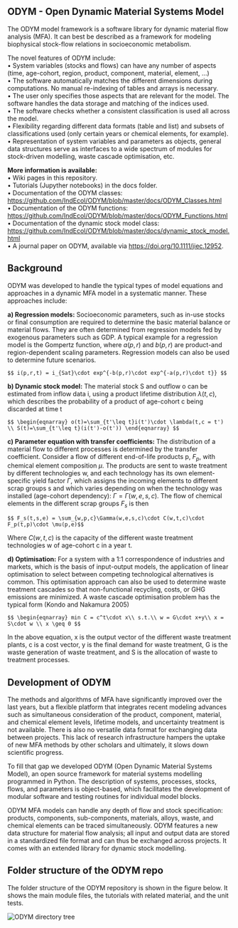 ## ODYM   -   Open Dynamic Material Systems Model

The ODYM model framework is a software library for dynamic material flow analysis (MFA). It can best be described as a framework for modeling biophysical stock-flow relations in socioeconomic metabolism. 

The novel features of ODYM include:\
•	System variables (stocks and flows) can have any number of aspects (time, age-cohort, region, product, component, material, element, …)\
•	The software automatically matches the different dimensions during computations. No manual re-indexing of tables and arrays is necessary. \
•	The user only specifies those aspects that are relevant for the model. The software handles the data storage and matching of the indices used.\
•	The software checks whether a consistent classification is used all across the model.\
•	Flexibility regarding different data formats (table and list) and subsets of classifications used (only certain years or chemical elements, for example).\
•	Representation of system variables and parameters as objects, general data structures serve as interfaces to a wide spectrum of modules for stock-driven modelling, waste cascade optimisation, etc.

__More information is available:__\
•	Wiki pages in this repository.\
•	Tutorials (Jupyther notebooks) in the docs folder.\
•	Documentation of the ODYM classes: https://github.com/IndEcol/ODYM/blob/master/docs/ODYM_Classes.html \
•	Documentation of the ODYM functions: https://github.com/IndEcol/ODYM/blob/master/docs/ODYM_Functions.html \
•	Documentation of the dynamic stock model class: https://github.com/IndEcol/ODYM/blob/master/docs/dynamic_stock_model.html \
•	A journal paper on ODYM, available via https://doi.org/10.1111/jiec.12952.

## Background

ODYM was developed to handle the typical types of model equations and approaches in a dynamic MFA model in a systematic manner. 
These approaches include:

__a)	Regression models:__ Socioeconomic parameters, such as in-use stocks or final consumption are required to determine the basic material balance or material flows. They are often determined from regression models fed by exogenous parameters such as GDP. A typical example for a regression model is the Gompertz function, where $a(p,r)$ and $b(p,r)$ are product-and region-dependent scaling parameters. Regression models can also be used to determine future scenarios.
	   
	$$ i(p,r,t) = i_{Sat}\cdot exp^{-b(p,r)\cdot exp^{-a(p,r)\cdot t}} $$
     
__b)	Dynamic stock model:__ The material stock S and outflow o can be estimated from inflow data i, using a product lifetime distribution $\lambda(t,c)$, which describes the probability of a product of age-cohort c being discarded at time t 

	$$ \begin{eqnarray} o(t)=\sum_{t'\leq t}i(t')\cdot \lambda(t,c = t') \\ S(t)=\sum_{t'\leq t}(i(t')-o(t')) \end{eqnarray} $$

__c)	Parameter equation with transfer coefficients:__ The distribution of a material flow to different processes is determined by the transfer coefficient. Consider a flow of different end-of-life products p, $F_p$, with chemical element composition $\mu$. The products are sent to waste treatment by different technologies w, and each technology has its own element-specific yield factor $\Gamma$, which assigns the incoming elements to different scrap groups s and which varies depending on when the technology was installed (age-cohort dependency): $\Gamma = \Gamma(w,e,s,c)$. The flow of chemical elements in the different scrap groups $F_s$ is then

	$$ F_s(t,s,e) = \sum_{w,p,c}\Gamma(w,e,s,c)\cdot C(w,t,c)\cdot F_p(t,p)\cdot \mu(p,e)$$

Where $C(w,t,c)$ is the capacity of the different waste treatment technologies w of age-cohort c in a year t.

__d)	Optimisation:__ For a system with a 1:1 correspondence of industries and markets, which is the basis of input-output models, the application of linear optimisation to select between competing technological alternatives is common. This optimisation approach can also be used to determine waste treatment cascades so that non-functional recycling, costs, or GHG emissions are minimized. A waste cascade optimisation problem has the typical form (Kondo and Nakamura 2005)
	
	$$ \begin{eqnarray} min C = c^t\cdot x\\ s.t.\\ w = G\cdot x+y\\ x = S\cdot w \\ x \geq 0 $$
	
In the above equation, x is the output vector of the different waste treatment plants, c is a cost vector, y is the final demand for waste treatment, G is the waste generation of waste treatment, and S is the allocation of waste to treatment processes.
	
## Development of ODYM
The methods and algorithms of MFA have significantly improved over the last years, but a flexible platform that integrates recent modeling advances such as simultaneous consideration of the product, component, material, and chemical element levels, lifetime models, and uncertainty treatment is not available. There is also no versatile data format for exchanging data between projects. This lack of research infrastructure hampers the uptake of new MFA methods by other scholars and ultimately, it slows down scientific progress. 

To fill that gap we developed ODYM (Open Dynamic Material Systems Model), an open source framework for material systems modelling programmed in Python. The description of systems, processes, stocks, flows, and parameters is object-based, which facilitates the development of modular software and testing routines for individual model blocks. 

ODYM MFA models can handle any depth of flow and stock specification: products, components, sub-components, materials, alloys, waste, and chemical elements can be traced simultaneously. ODYM features a new data structure for material flow analysis; all input and output data are stored in a standardized file format and can thus be exchanged across projects. It comes with an extended library for dynamic stock modelling. 

## Folder structure of the ODYM repo
The folder structure of the ODYM repository is shown in the figure below. It shows the main module files, the tutorials with related material, and the unit tests. 

![ODYM directory tree](https://github.com/IndEcol/ODYM/blob/master/docs/Images/ODYM_DirectoryTree.png "ODYM directory tree")
